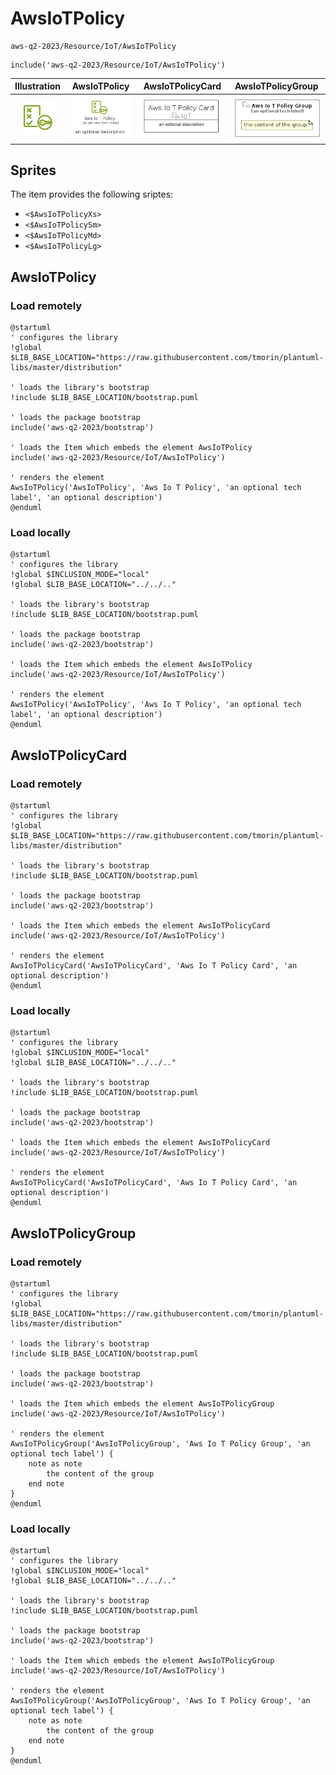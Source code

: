 # AwsIoTPolicy


```text
aws-q2-2023/Resource/IoT/AwsIoTPolicy
```

```text
include('aws-q2-2023/Resource/IoT/AwsIoTPolicy')
```



| Illustration | AwsIoTPolicy | AwsIoTPolicyCard | AwsIoTPolicyGroup |
| :---: | :---: | :---: | :---: |
| ![illustration for Illustration](../../../aws-q2-2023/Resource/IoT/AwsIoTPolicy.png) | ![illustration for AwsIoTPolicy](../../../aws-q2-2023/Resource/IoT/AwsIoTPolicy.Local.png) | ![illustration for AwsIoTPolicyCard](../../../aws-q2-2023/Resource/IoT/AwsIoTPolicyCard.Local.png) | ![illustration for AwsIoTPolicyGroup](../../../aws-q2-2023/Resource/IoT/AwsIoTPolicyGroup.Local.png) |



## Sprites
The item provides the following sriptes:

- `<$AwsIoTPolicyXs>`
- `<$AwsIoTPolicySm>`
- `<$AwsIoTPolicyMd>`
- `<$AwsIoTPolicyLg>`





## AwsIoTPolicy

### Load remotely
```plantuml
@startuml
' configures the library
!global $LIB_BASE_LOCATION="https://raw.githubusercontent.com/tmorin/plantuml-libs/master/distribution"

' loads the library's bootstrap
!include $LIB_BASE_LOCATION/bootstrap.puml

' loads the package bootstrap
include('aws-q2-2023/bootstrap')

' loads the Item which embeds the element AwsIoTPolicy
include('aws-q2-2023/Resource/IoT/AwsIoTPolicy')

' renders the element
AwsIoTPolicy('AwsIoTPolicy', 'Aws Io T Policy', 'an optional tech label', 'an optional description')
@enduml
```

### Load locally
```plantuml
@startuml
' configures the library
!global $INCLUSION_MODE="local"
!global $LIB_BASE_LOCATION="../../.."

' loads the library's bootstrap
!include $LIB_BASE_LOCATION/bootstrap.puml

' loads the package bootstrap
include('aws-q2-2023/bootstrap')

' loads the Item which embeds the element AwsIoTPolicy
include('aws-q2-2023/Resource/IoT/AwsIoTPolicy')

' renders the element
AwsIoTPolicy('AwsIoTPolicy', 'Aws Io T Policy', 'an optional tech label', 'an optional description')
@enduml
```

## AwsIoTPolicyCard

### Load remotely
```plantuml
@startuml
' configures the library
!global $LIB_BASE_LOCATION="https://raw.githubusercontent.com/tmorin/plantuml-libs/master/distribution"

' loads the library's bootstrap
!include $LIB_BASE_LOCATION/bootstrap.puml

' loads the package bootstrap
include('aws-q2-2023/bootstrap')

' loads the Item which embeds the element AwsIoTPolicyCard
include('aws-q2-2023/Resource/IoT/AwsIoTPolicy')

' renders the element
AwsIoTPolicyCard('AwsIoTPolicyCard', 'Aws Io T Policy Card', 'an optional description')
@enduml
```

### Load locally
```plantuml
@startuml
' configures the library
!global $INCLUSION_MODE="local"
!global $LIB_BASE_LOCATION="../../.."

' loads the library's bootstrap
!include $LIB_BASE_LOCATION/bootstrap.puml

' loads the package bootstrap
include('aws-q2-2023/bootstrap')

' loads the Item which embeds the element AwsIoTPolicyCard
include('aws-q2-2023/Resource/IoT/AwsIoTPolicy')

' renders the element
AwsIoTPolicyCard('AwsIoTPolicyCard', 'Aws Io T Policy Card', 'an optional description')
@enduml
```

## AwsIoTPolicyGroup

### Load remotely
```plantuml
@startuml
' configures the library
!global $LIB_BASE_LOCATION="https://raw.githubusercontent.com/tmorin/plantuml-libs/master/distribution"

' loads the library's bootstrap
!include $LIB_BASE_LOCATION/bootstrap.puml

' loads the package bootstrap
include('aws-q2-2023/bootstrap')

' loads the Item which embeds the element AwsIoTPolicyGroup
include('aws-q2-2023/Resource/IoT/AwsIoTPolicy')

' renders the element
AwsIoTPolicyGroup('AwsIoTPolicyGroup', 'Aws Io T Policy Group', 'an optional tech label') {
    note as note
        the content of the group
    end note
}
@enduml
```

### Load locally
```plantuml
@startuml
' configures the library
!global $INCLUSION_MODE="local"
!global $LIB_BASE_LOCATION="../../.."

' loads the library's bootstrap
!include $LIB_BASE_LOCATION/bootstrap.puml

' loads the package bootstrap
include('aws-q2-2023/bootstrap')

' loads the Item which embeds the element AwsIoTPolicyGroup
include('aws-q2-2023/Resource/IoT/AwsIoTPolicy')

' renders the element
AwsIoTPolicyGroup('AwsIoTPolicyGroup', 'Aws Io T Policy Group', 'an optional tech label') {
    note as note
        the content of the group
    end note
}
@enduml
```

